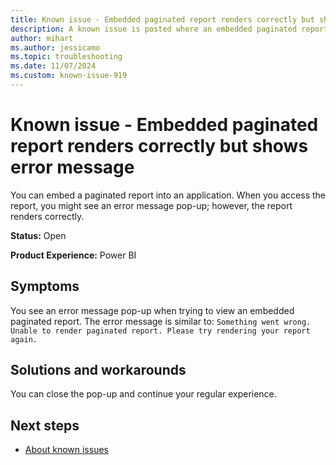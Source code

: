 ```yaml
---
title: Known issue - Embedded paginated report renders correctly but shows error message
description: A known issue is posted where an embedded paginated report renders correctly but shows error message.
author: mihart
ms.author: jessicamo
ms.topic: troubleshooting  
ms.date: 11/07/2024
ms.custom: known-issue-919
---
```


# Known issue - Embedded paginated report renders correctly but shows error message

You can embed a paginated report into an application. When you access the report, you might see an error message pop-up; however, the report renders correctly.

**Status:** Open

**Product Experience:** Power BI

## Symptoms

You see an error message pop-up when trying to view an embedded paginated report. The error message is similar to: `Something went wrong. Unable to render paginated report. Please try rendering your report again.`

## Solutions and workarounds

You can close the pop-up and continue your regular experience.

## Next steps

- [About known issues](https://support.fabric.microsoft.com/known-issues)
